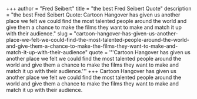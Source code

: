 +++
author = "Fred Seibert"
title = "the best Fred Seibert Quote"
description = "the best Fred Seibert Quote: Cartoon Hangover has given us another place we felt we could find the most talented people around the world and give them a chance to make the films they want to make and match it up with their audience."
slug = "cartoon-hangover-has-given-us-another-place-we-felt-we-could-find-the-most-talented-people-around-the-world-and-give-them-a-chance-to-make-the-films-they-want-to-make-and-match-it-up-with-their-audience"
quote = '''Cartoon Hangover has given us another place we felt we could find the most talented people around the world and give them a chance to make the films they want to make and match it up with their audience.'''
+++
Cartoon Hangover has given us another place we felt we could find the most talented people around the world and give them a chance to make the films they want to make and match it up with their audience.

